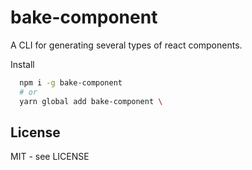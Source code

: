 # bake-component

A CLI for generating several types of react components.

Install

```sh
  npm i -g bake-component
  # or
  yarn global add bake-component \
```

## License

MIT - see LICENSE
